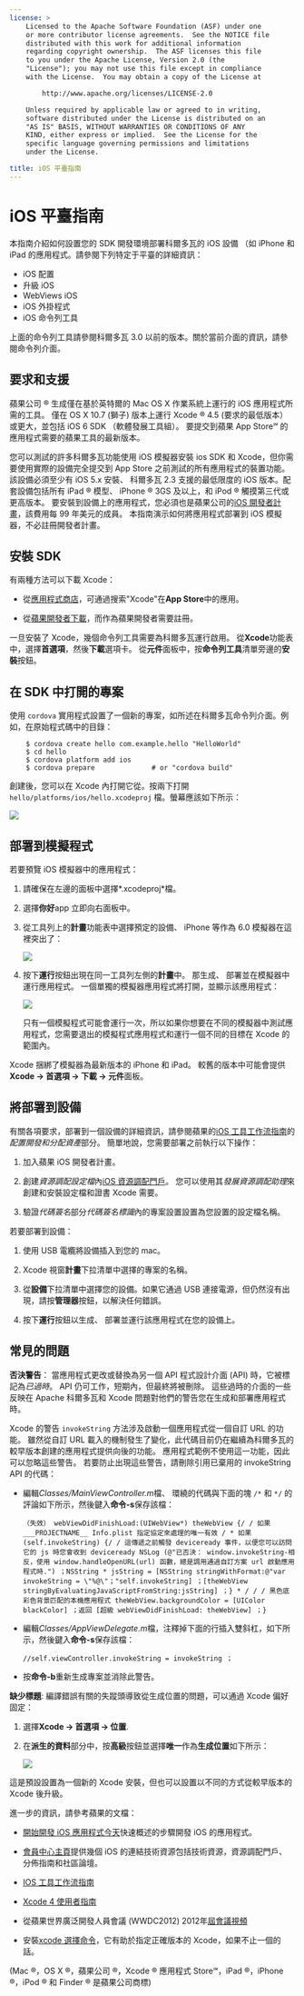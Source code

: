 ```yaml
---
license: >
    Licensed to the Apache Software Foundation (ASF) under one
    or more contributor license agreements.  See the NOTICE file
    distributed with this work for additional information
    regarding copyright ownership.  The ASF licenses this file
    to you under the Apache License, Version 2.0 (the
    "License"); you may not use this file except in compliance
    with the License.  You may obtain a copy of the License at

        http://www.apache.org/licenses/LICENSE-2.0

    Unless required by applicable law or agreed to in writing,
    software distributed under the License is distributed on an
    "AS IS" BASIS, WITHOUT WARRANTIES OR CONDITIONS OF ANY
    KIND, either express or implied.  See the License for the
    specific language governing permissions and limitations
    under the License.

title: iOS 平臺指南
---
```


# iOS 平臺指南

本指南介紹如何設置您的 SDK 開發環境部署科爾多瓦的 iOS 設備 （如 iPhone 和 iPad 的應用程式。請參閱下列特定于平臺的詳細資訊：

*   iOS 配置
*   升級 iOS
*   WebViews iOS
*   iOS 外掛程式
*   iOS 命令列工具

上面的命令列工具請參閱科爾多瓦 3.0 以前的版本。關於當前介面的資訊，請參閱命令列介面。

## 要求和支援

蘋果公司 ® 生成僅在基於英特爾的 Mac OS X 作業系統上運行的 iOS 應用程式所需的工具。 僅在 OS X 10.7 (獅子) 版本上運行 Xcode ® 4.5 (要求的最低版本） 或更大，並包括 iOS 6 SDK （軟體發展工具組）。 要提交到蘋果 App Store℠ 的應用程式需要的蘋果工具的最新版本。

您可以測試的許多科爾多瓦功能使用 iOS 模擬器安裝 ios SDK 和 Xcode，但你需要使用實際的設備完全提交到 App Store 之前測試的所有應用程式的裝置功能。 該設備必須至少有 iOS 5.x 安裝、 科爾多瓦 2.3 支援的最低限度的 iOS 版本。配套設備包括所有 iPad ® 模型、 iPhone ® 3GS 及以上，和 iPod ® 觸摸第三代或更高版本。 要安裝到設備上的應用程式，您必須也是蘋果公司的[iOS 開發者計畫][1]，該費用每 99 年美元的成員。 本指南演示如何將應用程式部署到 iOS 模擬器，不必註冊開發者計畫。

 [1]: https://developer.apple.com/programs/ios/

## 安裝 SDK

有兩種方法可以下載 Xcode：

*   從[應用程式商店][2]，可通過搜索"Xcode"在**App Store**中的應用。

*   從[蘋果開發者下載][3]，而作為蘋果開發者需要註冊。

 [2]: https://itunes.apple.com/us/app/xcode/id497799835?mt=12
 [3]: https://developer.apple.com/downloads/index.action

一旦安裝了 Xcode，幾個命令列工具需要為科爾多瓦運行啟用。 從**Xcode**功能表中，選擇**首選項**，然後**下載**選項卡。 從**元件**面板中，按**命令列工具**清單旁邊的**安裝**按鈕。

## 在 SDK 中打開的專案

使用 `cordova` 實用程式設置了一個新的專案，如所述在科爾多瓦命令列介面。例如，在原始程式碼中的目錄：

        $ cordova create hello com.example.hello "HelloWorld"
        $ cd hello
        $ cordova platform add ios
        $ cordova prepare              # or "cordova build"
    

創建後，您可以在 Xcode 內打開它從。按兩下打開 `hello/platforms/ios/hello.xcodeproj` 檔。螢幕應該如下所示：

![][4]

 [4]: img/guide/platforms/ios/helloworld_project.png

## 部署到模擬程式

若要預覽 iOS 模擬器中的應用程式：

1.  請確保在左邊的面板中選擇*.xcodeproj*檔。

2.  選擇**你好**app 立即向右面板中。

3.  從工具列上的**計畫**功能表中選擇預定的設備、 iPhone 等作為 6.0 模擬器在這裡突出了：
    
    ![][5]

4.  按下**運行**按鈕出現在同一工具列左側的**計畫**中。 那生成、 部署並在模擬器中運行應用程式。 一個單獨的模擬器應用程式將打開，並顯示該應用程式：
    
    ![][6]
    
    只有一個模擬程式可能會運行一次，所以如果你想要在不同的模擬器中測試應用程式，您需要退出的模擬程式應用程式和運行一個不同的目標在 Xcode 的範圍內。

 [5]: img/guide/platforms/ios/select_xcode_scheme.png
 [6]: img/guide/platforms/ios/HelloWorldStandard.png

Xcode 捆綁了模擬器為最新版本的 iPhone 和 iPad。 較舊的版本中可能會提供**Xcode → 首選項 → 下載 → 元件**面板。

## 將部署到設備

有關各項要求，部署到一個設備的詳細資訊，請參閱蘋果的[iOS 工具工作流指南][7]的*配置開發和分配資產*部分。 簡單地說，您需要部署之前執行以下操作：

 [7]: http://developer.apple.com/library/ios/#documentation/Xcode/Conceptual/ios_development_workflow/00-About_the_iOS_Application_Development_Workflow/introduction.html#//apple_ref/doc/uid/TP40007959

1.  加入蘋果 iOS 開發者計畫。

2.  創建*資源調配設定檔*內[iOS 資源調配門戶][8]。 您可以使用其*發展資源調配助理*來創建和安裝設定檔和證書 Xcode 需要。

3.  驗證*代碼簽名*部分*代碼簽名標識*內的專案設置設置為您設置的設定檔名稱。

 [8]: https://developer.apple.com/ios/manage/overview/index.action

若要部署到設備：

1.  使用 USB 電纜將設備插入到您的 mac。

2.  Xcode 視窗**計畫**下拉清單中選擇的專案的名稱。

3.  從**設備**下拉清單中選擇您的設備。如果它通過 USB 連接電源，但仍然沒有出現，請按**管理器**按鈕，以解決任何錯誤。

4.  按下**運行**按鈕以生成、 部署並運行該應用程式在您的設備上。

## 常見的問題

**否決警告**： 當應用程式更改或替換為另一個 API 程式設計介面 (API) 時，它被標記為*已過時*。 API 仍可工作，短期內，但最終將被刪除。 這些過時的介面的一些反映在 Apache 科爾多瓦和 Xcode 問題對他們的警告您在生成和部署應用程式時。

Xcode 的警告 `invokeString` 方法涉及啟動一個應用程式從一個自訂 URL 的功能。 雖然從自訂 URL 載入的機制發生了變化，此代碼目前仍在繼續為科爾多瓦的較早版本創建的應用程式提供向後的功能。 應用程式範例不使用這一功能，因此可以忽略這些警告。 若要防止出現這些警告，請刪除引用已棄用的 invokeString API 的代碼：

*   編輯*Classes/MainViewController.m*檔、 環繞的代碼與下面的塊 `/*` 和 `*/` 的評論如下所示，然後鍵入**命令-s**保存該檔：
    
        （失效） webViewDidFinishLoad:(UIWebView*) theWebView {/ / 如果 ___PROJECTNAME__ Info.plist 指定協定來處理的唯一有效 / * 如果 (self.invokeString) {/ / 這傳遞之前觸發 deviceready 事件，以便您可以訪問它的 js 時您會收到 deviceready NSLog (@"已否決： window.invokeString-相反，使用 window.handleOpenURL(url) 函數，總是調用通過自訂方案 url 啟動應用程式時.") ；NSString * jsString = [NSString stringWithFormat:@"var invokeString = \"%@\"；"self.invokeString] ；[theWebView stringByEvaluatingJavaScriptFromString:jsString] ；} * / / / 黑色底彩色背景匹配的本機應用程式 theWebView.backgroundColor = [UIColor blackColor] ；返回 [超級 webViewDidFinishLoad: theWebView] ；}
        

*   編輯*Classes/AppViewDelegate.m*檔，注釋掉下面的行插入雙斜杠，如下所示，然後鍵入**命令-s**保存該檔：
    
        //self.viewController.invokeString = invokeString ；
        

*   按**命令-b**重新生成專案並消除此警告。

<!-- Does this fix only last until the next "cordova prepare"? -->

**缺少標題**: 編譯錯誤有關的失蹤頭導致從生成位置的問題，可以通過 Xcode 偏好固定：

1.  選擇**Xcode → 首選項 → 位置**.

2.  在**派生的資料**部分中，按**高級**按鈕並選擇**唯一**作為**生成位置**如下所示：
    
    ![][9]

 [9]: img/guide/platforms/ios/xcode_build_location.png

這是預設設置為一個新的 Xcode 安裝，但也可以設置以不同的方式從較早版本的 Xcode 後升級。

進一步的資訊，請參考蘋果的文檔：

*   [開始開發 iOS 應用程式今天][10]快速概述的步驟開發 iOS 的應用程式。

*   [會員中心主頁][11]提供幾個 iOS 的連結技術資源包括技術資源，資源調配門戶、 分佈指南和社區論壇。

*   [IOS 工具工作流指南][7]

*   [Xcode 4 使用者指南][12]

*   從蘋果世界廣泛開發人員會議 (WWDC2012) 2012年[屆會議視頻][13]

*   安裝[xcode 選擇命令][14]，它有助於指定正確版本的 Xcode，如果不止一個的話。

 [10]: http://developer.apple.com/library/ios/#referencelibrary/GettingStarted/RoadMapiOS/index.html#//apple_ref/doc/uid/TP40011343
 [11]: https://developer.apple.com/membercenter/index.action
 [12]: http://developer.apple.com/library/ios/#documentation/ToolsLanguages/Conceptual/Xcode4UserGuide/000-About_Xcode/about.html#//apple_ref/doc/uid/TP40010215
 [13]: https://developer.apple.com/videos/wwdc/2012/
 [14]: http://developer.apple.com/library/mac/#documentation/Darwin/Reference/ManPages/man1/xcode-select.1.html

(Mac ®，OS X ®，蘋果公司 ®，Xcode ® 應用程式 Store℠，iPad ®，iPhone ®，iPod ® 和 Finder ® 是蘋果公司商標)